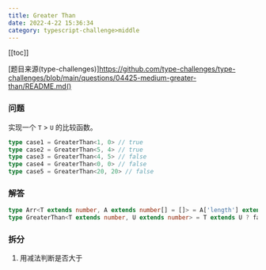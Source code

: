 ```yaml
---
title: Greater Than
date: 2022-4-22 15:36:34
category: typescript-challenge>middle
---
```


[[toc]]

[题目来源(type-challenges)]https://github.com/type-challenges/type-challenges/blob/main/questions/04425-medium-greater-than/README.md()

### 问题
实现一个 `T` > `U` 的比较函数。

```typescript
type case1 = GreaterThan<1, 0> // true
type case2 = GreaterThan<5, 4> // true
type case3 = GreaterThan<4, 5> // false
type case4 = GreaterThan<0, 0> // false
type case5 = GreaterThan<20, 20> // false
```

### 解答

```typescript
type Arr<T extends number, A extends number[] = []> = A['length'] extends T ? A : Arr<T, [...A, number]>
type GreaterThan<T extends number, U extends number> = T extends U ? false : Arr<T> extends [...Arr<U>, ...infer _Rest] ? true : false
```

### 拆分

1. 用减法判断是否大于
